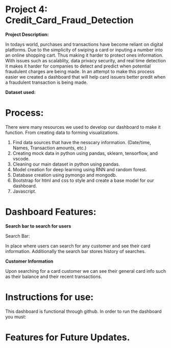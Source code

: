 # Project 4: Credit_Card_Fraud_Detection

**Project Description:**

In todays world, purchases and transactions have become reliant on digital platforms. Due to the simplicity of swiping a card or inputing a number into an online shopping cart. Thus making it harder to protect ones information. With issues such as scalablity, data privacy security, and real time detection it makes it harder for companies to detect and predict when potential fraudulent charges are being made. In an attempt to make this process easier we created a dashboard that will help card issuers better predit when a fraudulent transaction is being made. 


**Dataset used:**



# Process:

There were many resources we used to develop our dashboard to make it function. From creating data to forming visualizations.
  1. Find data sources that have the nesscary information. (Date/time, Names, Transaction amounts, etc.)
  2. Creating mock data in python using pandas, sklearn, tensorflow, and vscode.
  3. Cleaning our main dataset in python using pandas.
  4. Model creation for deep learning using RNN and random forest. 
  5. Database creation using pymongo and mongodb.
  6. Bootstrap for html and css to style and create a base model for our dashboard.
  7. Javascript.

# Dashboard Features: 

**Search bar to search for users**

Search Bar:

In place where users can search for any customer and see their card information.
Additionally the search bar stores history of searches.

**Customer Information**

Upon searching for a card customer we can see their general card info such as their balance and their recent transactions. 




# Instructions for use: 

This dashboard is functional through github. In order to run the dashboard you must: 


# Features for Future Updates.

  



